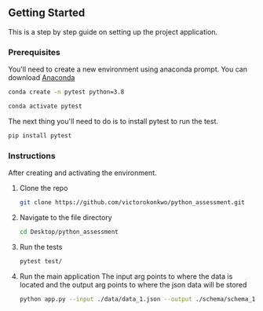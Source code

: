 ## Getting Started

This is a step by step guide on setting up the project application.

### Prerequisites

You'll need to create a new environment using anaconda prompt. You can download [Anaconda](https://www.anaconda.com/)

```sh
conda create -n pytest python=3.8
```

```sh
conda activate pytest
```

The next thing you'll need to do is to install pytest to run the test.

```sh
pip install pytest
```

### Instructions
After creating and activating the environment.

1. Clone the repo
    ```sh
    git clone https://github.com/victorokonkwo/python_assessment.git
    ```

2. Navigate to the file directory

    ```sh
    cd Desktop/python_assessment

    ```

3. Run the tests

    ```sh
    pytest test/
    ```

4. Run the main application
    The input arg points to where the data is located and the output arg points to where the json data will be stored

    ```sh 
    python app.py --input ./data/data_1.json --output ./schema/schema_1.json
    ```






